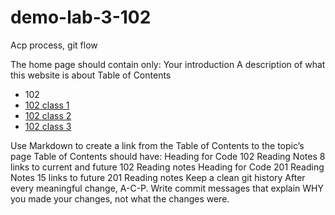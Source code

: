 # demo-lab-3-102

Acp process, git flow

The home page should contain only:
Your introduction
A description of what this website is about
Table of Contents

- 102
- [102 class 1](/102/class-01.md)
- [102 class 2](/102/class-02.md)
- [102 class 3](/102/class-03.md)

Use Markdown to create a link from the Table of Contents to the topic’s page
Table of Contents should have:
Heading for Code 102 Reading Notes
8 links to current and future 102 Reading notes
Heading for Code 201 Reading Notes
15 links to future 201 Reading notes
Keep a clean git history
After every meaningful change, A-C-P.
Write commit messages that explain WHY you made your changes, not what the changes were.
